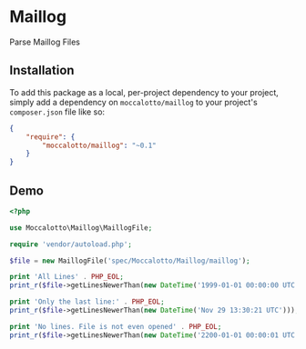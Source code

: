 # Maillog

Parse Maillog Files

## Installation

To add this package as a local, per-project dependency to your project, simply add a dependency on
 `moccalotto/maillog` to your project's `composer.json` file like so:

```json
{
    "require": {
        "moccalotto/maillog": "~0.1"
    }
}
```

## Demo
```php
<?php

use Moccalotto\Maillog\MaillogFile;

require 'vendor/autoload.php';

$file = new MaillogFile('spec/Moccalotto/Maillog/maillog');

print 'All Lines' . PHP_EOL;
print_r($file->getLinesNewerThan(new DateTime('1999-01-01 00:00:00 UTC')));

print 'Only the last line:' . PHP_EOL;
print_r($file->getLinesNewerThan(new DateTime('Nov 29 13:30:21 UTC')));

print 'No lines. File is not even opened' . PHP_EOL;
print_r($file->getLinesNewerThan(new DateTime('2200-01-01 00:00:01 UTC')));
```
